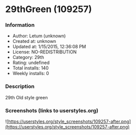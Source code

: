 # 29thGreen (109257)

### Information
- Author: Letum (unknown)
- Created at: unknown
- Updated at: 1/15/2015, 12:36:08 PM
- License: NO-REDISTRIBUTION
- Category: 29th
- Rating: undefined
- Total installs: 140
- Weekly installs: 0


### Description
29th Old style green


### Screenshots (links to userstyles.org)
![https://userstyles.org/style_screenshots/109257-after.png](https://userstyles.org/style_screenshots/109257-after.png)


